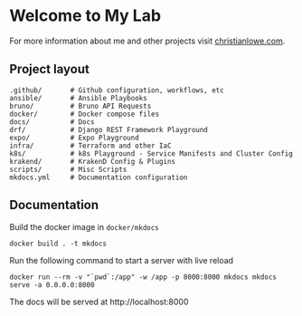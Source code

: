 # Welcome to My Lab

For more information about me and other projects visit [christianlowe.com](https://www.christianlowe.com).

## Project layout

    .github/       # Github configuration, workflows, etc
    ansible/       # Ansible Playbooks
    bruno/         # Bruno API Requests
    docker/        # Docker compose files
    docs/          # Docs
    drf/           # Django REST Framework Playground
    expo/          # Expo Playground
    infra/         # Terraform and other IaC
    k8s/           # k8s Playground - Service Manifests and Cluster Config
    krakend/       # KrakenD Config & Plugins
    scripts/       # Misc Scripts
    mkdocs.yml     # Documentation configuration

## Documentation

Build the docker image in `docker/mkdocs`

```
docker build . -t mkdocs
```

Run the following command to start a server with live reload

```aiignore
docker run --rm -v "`pwd`:/app" -w /app -p 8000:8000 mkdocs mkdocs serve -a 0.0.0.0:8000
```

The docs will be served at http://localhost:8000
